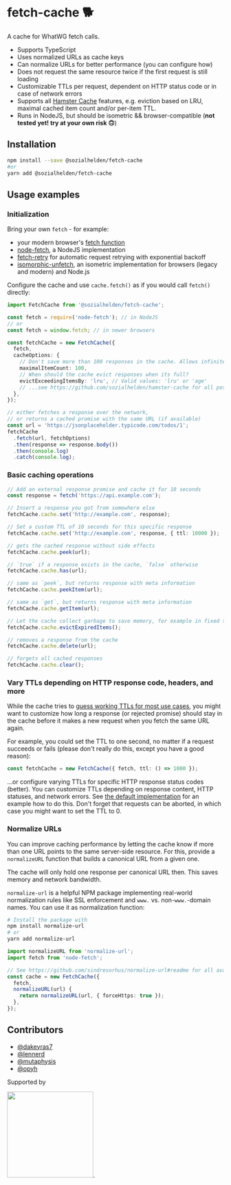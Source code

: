 # fetch-cache 🐕

A cache for WhatWG fetch calls.

- Supports TypeScript
- Uses normalized URLs as cache keys
- Can normalize URLs for better performance (you can configure how)
- Does not request the same resource twice if the first request is still loading
- Customizable TTLs per request, dependent on HTTP status code or in case of network errors
- Supports all [Hamster Cache](https://github.com/sozialhelden/hamster-cache) features, e.g. eviction based on LRU, maximal cached item count and/or per-item TTL.
- Runs in NodeJS, but should be isometric && browser-compatible (**not tested yet! try at your own risk 🙃**)

## Installation

```bash
npm install --save @sozialhelden/fetch-cache
#or
yarn add @sozialhelden/fetch-cache
```

## Usage examples

### Initialization

Bring your own `fetch` - for example:

- your modern browser's [fetch function](https://developer.mozilla.org/en-US/docs/Web/API/Fetch_API)
- [node-fetch](https://github.com/bitinn/node-fetch), a NodeJS implementation
- [fetch-retry](https://github.com/jonbern/fetch-retry) for automatic request retrying with exponential backoff
- [isomorphic-unfetch](https://github.com/developit/unfetch/tree/master/packages/isomorphic-unfetch), an isometric implementation for browsers (legacy and modern) and Node.js

Configure the cache and use `cache.fetch()` as if you would call `fetch()` directly:

```typescript
import FetchCache from '@sozialhelden/fetch-cache';

const fetch = require('node-fetch'); // in NodeJS
// or
const fetch = window.fetch; // in newer browsers

const fetchCache = new FetchCache({
  fetch,
  cacheOptions: {
    // Don't save more than 100 responses in the cache. Allows infinite responses by default
    maximalItemCount: 100,
    // When should the cache evict responses when its full?
    evictExceedingItemsBy: 'lru', // Valid values: 'lru' or 'age'
    // ...see https://github.com/sozialhelden/hamster-cache for all possible options
  },
});

// either fetches a response over the network,
// or returns a cached promise with the same URL (if available)
const url = 'https://jsonplaceholder.typicode.com/todos/1';
fetchCache
  .fetch(url, fetchOptions)
  .then(response => response.body())
  .then(console.log)
  .catch(console.log);
```

### Basic caching operations

```typescript
// Add an external response promise and cache it for 10 seconds
const response = fetch('https://api.example.com');

// Insert a response you got from somewhere else
fetchCache.cache.set('http://example.com', response);

// Set a custom TTL of 10 seconds for this specific response
fetchCache.cache.set('http://example.com', response, { ttl: 10000 });

// gets the cached response without side effects
fetchCache.cache.peek(url);

// `true` if a response exists in the cache, `false` otherwise
fetchCache.cache.has(url);

// same as `peek`, but returns response with meta information
fetchCache.cache.peekItem(url);

// same as `get`, but returns response with meta information
fetchCache.cache.getItem(url);

// Let the cache collect garbage to save memory, for example in fixed time intervals
fetchCache.cache.evictExpiredItems();

// removes a response from the cache
fetchCache.cache.delete(url);

// forgets all cached responses
fetchCache.cache.clear();
```

### Vary TTLs depending on HTTP response code, headers, and more

While the cache tries to [guess working TTLs for most use cases](./src/defaultTTL.ts), you might
want to customize how long a response (or rejected promise) should stay in the cache before it
makes a new request when you fetch the same URL again.

For example, you could set the TTL to one second, no matter if a request succeeds or fails (please
don't really do this, except you have a good reason):

```typescript
const fetchCache = new FetchCache({ fetch, ttl: () => 1000 });
```

…or configure varying TTLs for specific HTTP response status codes (better). You can customize TTLs depending on response content, HTTP statuses, and network errors. See [the default implementation](./src/defaultTTL.ts) for an example how to do this. Don't forget that requests can be aborted, in which case you might want to set the TTL to 0.

### Normalize URLs

You can improve caching performance by letting the cache know if more than one URL points to the
same server-side resource. For this, provide a `normalizeURL` function that builds a canonical URL
from a given one.

The cache will only hold one response per canonical URL then. This saves memory and network
bandwidth.

`normalize-url` is a helpful NPM package implementing real-world normalization rules like SSL
enforcement and `www.` vs. non-`www.`-domain names. You can use it as normalization function:

```bash
# Install the package with
npm install normalize-url
# or
yarn add normalize-url
```

```typescript
import normalizeURL from 'normalize-url';
import fetch from 'node-fetch';

// See https://github.com/sindresorhus/normalize-url#readme for all available normalization options
const cache = new FetchCache({
  fetch,
  normalizeURL(url) {
    return normalizeURL(url, { forceHttps: true });
  },
});
```

## Contributors

- [@dakeyras7](https://github.com/dakeyras7)
- [@lennerd](https://github.com/lennerd)
- [@mutaphysis](https://github.com/mutaphysis)
- [@opyh](https://github.com/opyh)

Supported by

<img src='./doc/sozialhelden-logo.svg' width="200">.
